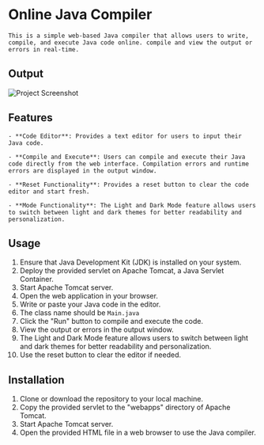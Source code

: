 # Online Java Compiler 
	This is a simple web-based Java compiler that allows users to write, compile, and execute Java code online. compile and view the output or errors in real-time.

## Output
![Project Screenshot](JavaOnlineCompilerWebApplication/Output.jpg)

## Features

	- **Code Editor**: Provides a text editor for users to input their Java code.
	
	- **Compile and Execute**: Users can compile and execute their Java code directly from the web interface. Compilation errors and runtime errors are displayed in the output window.
	
	- **Reset Functionality**: Provides a reset button to clear the code editor and start fresh.
	
	- **Mode Functionality**: The Light and Dark Mode feature allows users to switch between light and dark themes for better readability and personalization.
	
	
	
## Usage

1. Ensure that Java Development Kit (JDK) is installed on your system.
2. Deploy the provided servlet on Apache Tomcat, a Java Servlet Container.
3. Start Apache Tomcat server.
4. Open the web application in your browser.
5. Write or paste your Java code in the editor.
6. The class name should be `Main.java`
7. Click the "Run" button to compile and execute the code.
8. View the output or errors in the output window.
9. The Light and Dark Mode feature allows users to switch between light and dark themes for better readability and personalization.
10. Use the reset button to clear the editor if needed.

## Installation

1. Clone or download the repository to your local machine.
2. Copy the provided servlet to the "webapps" directory of Apache Tomcat.
3. Start Apache Tomcat server.
4. Open the provided HTML file in a web browser to use the Java compiler.
